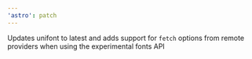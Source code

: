 ```yaml
---
'astro': patch
---
```


Updates unifont to latest and adds support for `fetch` options from remote providers when using the experimental fonts API
